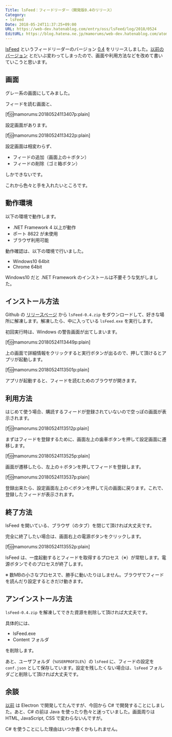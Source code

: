 ```yaml
---
Title: lsFeed：フィードリーダー（開発版0.4のリリース）
Category:
- lsFeed
Date: 2018-05-24T11:37:25+09:00
URL: https://web-dev.hatenablog.com/entry/oss/lsFeed/log/2018/0524
EditURL: https://blog.hatena.ne.jp/mamorums/web-dev.hatenablog.com/atom/entry/17391345971647493157
---
```


[lsFeed](https://github.com/mamorum/lsFeed) というフィードリーダーのバージョン [0.4](https://github.com/mamorum/lsFeed/releases/tag/v0.4) をリリースしました。[以前のバージョン](https://web-dev.hatenablog.com/entry/oss/lsFeed/log/2018/0308) とだいぶ変わってしまったので、画面や利用方法などを改めて書いていこうと思います。


## 画面
グレー系の画面にしてみました。

フィードを読む画面と、

[f:id:mamorums:20180524113407p:plain]

設定画面があります。

[f:id:mamorums:20180524113422p:plain]

設定画面は相変わらず、

- フィードの追加（画面上の＋ボタン）
- フィードの削除（ゴミ箱ボタン）

しかできないです。

これから色々と手を入れたいところです。


## 動作環境
以下の環境で動作します。

- .NET Framework 4 以上が動作
- ポート 8622 が未使用
- ブラウザ利用可能

動作確認は、以下の環境で行いました。

- Windows10 64bit
- Chrome 64bit

Windows10 だと .NET Framework のインストールは不要そうな気がしました。


## インストール方法
Github の [リリースページ](https://github.com/mamorum/lsFeed/releases/tag/v0.4) から `lsFeed-0.4.zip` をダウンロードして、好きな場所に解凍します。解凍したら、中に入っている `lsFeed.exe` を実行します。

初回実行時は、Windows の警告画面が出てしまいます。

[f:id:mamorums:20180524113449p:plain]

上の画面で詳細情報をクリックすると実行ボタンが出るので、押して頂けるとアプリが起動します。

[f:id:mamorums:20180524113501p:plain]

アプリが起動すると、フィードを読むためのブラウザが開きます。


## 利用方法
はじめて使う場合、購読するフィードが登録されていないので空っぽの画面が表示されます。

[f:id:mamorums:20180524113512p:plain]

まずはフィードを登録するために、画面左上の歯車ボタンを押して設定画面に遷移します。

[f:id:mamorums:20180524113525p:plain]

画面が遷移したら、左上の＋ボタンを押してフィードを登録します。

[f:id:mamorums:20180524113537p:plain]

登録出来たら、設定画面左上の＜ボタンを押して元の画面に戻ります。これで、登録したフィードが表示されます。


## 終了方法
lsFeed を開いている、ブラウザ（のタブ）を閉じて頂ければ大丈夫です。

完全に終了したい場合は、画面右上の電源ボタンをクリックします。

[f:id:mamorums:20180524113552p:plain]

lsFeed は、一度起動するとフィードを取得するプロセス（※）が常駐します。電源ボタンでそのプロセスが終了します。

※ 数MBの小さなプロセスで、勝手に動いたりはしません。ブラウザでフィードを読んだり設定するときだけ動きます。


## アンインストール方法
`lsFeed-0.4.zip` を解凍してできた資源を削除して頂ければ大丈夫です。

具体的には、

- lsFeed.exe
- Content フォルダ

を削除します。

あと、ユーザフォルダ（`%USERPROFILE%`）の `lsFeed` に、フィードの設定を `conf.json` として保存しています。設定を残したくない場合は、`lsFeed` フォルダごと削除して頂ければ大丈夫です。


## 余談
[以前](/entry/oss/lsFeed/log/2018/0308) は Electron で開発してたんですが、今回から C# で開発することにしました。あと、C# の前は Java を使ったり色々と迷っていました。画面周りは HTML, JavaScript, CSS で変わらないんですが。

C# を使うことにした理由はいつか書くかもしれません。
